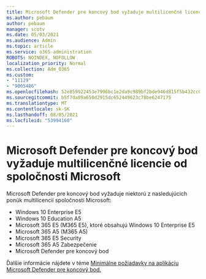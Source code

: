 ```yaml
---
title: Microsoft Defender pre koncový bod vyžaduje multilicenčné licencie od spoločnosti Microsoft
ms.author: pebaum
author: pebaum
manager: scotv
ms.date: 05/03/2021
ms.audience: Admin
ms.topic: article
ms.service: o365-administration
ROBOTS: NOINDEX, NOFOLLOW
localization_priority: Normal
ms.collection: Adm_O365
ms.custom:
- "11129"
- "9005486"
ms.openlocfilehash: 52e859922453e7996bc1e2da9c989bf2bde946d815f5b432cc079d94feca4b9b
ms.sourcegitcommit: b5f7da89a650d2915dc652449623c78be6247175
ms.translationtype: MT
ms.contentlocale: sk-SK
ms.lasthandoff: 08/05/2021
ms.locfileid: "53994160"
---
```

# <a name="microsoft-defender-for-endpoint-requires-microsoft-volume-licensing"></a>Microsoft Defender pre koncový bod vyžaduje multilicenčné licencie od spoločnosti Microsoft

Microsoft Defender pre koncový bod vyžaduje niektorú z nasledujúcich ponúk multilicencií spoločnosti Microsoft:

- Windows 10 Enterprise E5
- Windows 10 Education A5
- Microsoft 365 E5 (M365 E5), ktoré obsahujú Windows 10 Enterprise E5
- Microsoft 365 A5 (M365 A5)
- Microsoft 365 E5 Security
- Microsoft 365 A5 Zabezpečenie
- Microsoft Defender pre koncový bod

Ďalšie informácie nájdete v téme [Minimálne požiadavky na aplikáciu Microsoft Defender pre koncový bod.](https://docs.microsoft.com/microsoft-365/security/defender-endpoint/minimum-requirements)